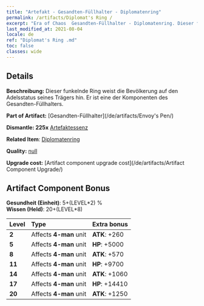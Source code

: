 ```yaml
---
title: "Artefakt - Gesandten-Füllhalter - Diplomatenring"
permalink: /artifacts/Diplomat's Ring /
excerpt: "Era of Chaos  Gesandten-Füllhalter - Diplomatenring. Dieser funkelnde Ring weist die Bevölkerung auf den Adelsstatus seines Trägers hin. Er ist eine der Komponenten des Gesandten-Füllhalters."
last_modified_at: 2021-08-04
locale: de
ref: "Diplomat's Ring .md"
toc: false
classes: wide
---
```




## Details

 **Beschreibung:** Dieser funkelnde Ring weist die Bevölkerung auf den Adelsstatus seines Trägers hin. Er ist eine der Komponenten des Gesandten-Füllhalters.

 **Part of Artifact:** [Gesandten-Füllhalter](/de/artifacts/Envoy's Pen/)

 **Dismantle: 225x** [Artefaktessenz](/ItemsDE/con_905/)

 **Related Item**: [Diplomatenring](/de/Items/art_2157/)

 **Quality:** [null](/de/artifacts/null/)

 **Upgrade cost:** [Artifact component upgrade cost](/de/artifacts/Artifact Component Upgrade/)

## Artifact Component Bonus

  **Gesundheit (Einheit)**: 5+(LEVEL\*2) %<br/>**Wissen (Held)**: 20+(LEVEL\*8)

  |  Level  | Type |    Extra bonus  | 
  |:--------|:-----|:----------------| 
  | **2** | Affects **4-man** unit | **ATK**: +260 | 
  | **5** | Affects **4-man** unit | **HP**: +5000 | 
  | **8** | Affects **4-man** unit | **ATK**: +570 | 
  | **11** | Affects **4-man** unit | **HP**: +9700 | 
  | **14** | Affects **4-man** unit | **ATK**: +1060 | 
  | **17** | Affects **4-man** unit | **HP**: +14410 | 
  | **20** | Affects **4-man** unit | **ATK**: +1250 | 
